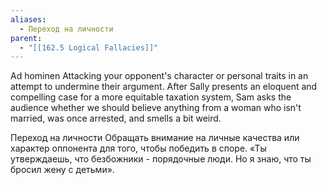 ```yaml
---
aliases:
  - Переход на личности
parent:
  - "[[162.5 Logical Fallacies]]"
---
```

Ad hominen
Attacking your opponent's character or personal traits in an attempt to undermine their argument.
After Sally presents an eloquent and compelling case for a more equitable taxation system, Sam asks the audience whether we should believe anything from a woman who isn't married, was once arrested, and smells a bit weird.

Переход на личности
Обращать внимание на личные качества или характер оппонента для того, чтобы победить в споре.
«Ты утверждаешь, что безбожники - порядочные люди. Но я знаю, что ты бросил жену с детьми».

